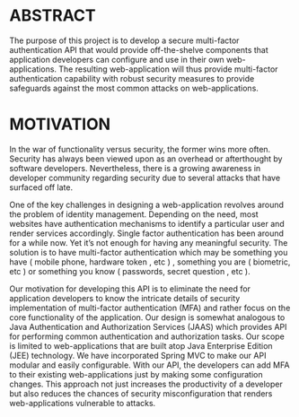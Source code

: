 # ABSTRACT #
The purpose of this project is to develop a secure multi-factor authentication API that would provide off-the-shelve components that application developers can configure and use in their own web-applications. The resulting web-application will thus provide multi-factor authentication capability with robust security measures to provide safeguards against the most common attacks on web-applications.

# MOTIVATION #
In the war of functionality versus security, the former wins more often. Security has always been viewed upon as an overhead or afterthought by software developers. Nevertheless, there is a growing awareness in developer community regarding security due to several attacks that have surfaced off late.

One of the key challenges in designing a web-application revolves around the problem of identity management.  Depending on the need, most websites have authentication mechanisms to identify a particular user and render services accordingly. Single factor authentication has been around for a while now. Yet it’s not enough for having any meaningful security. The solution is to have multi-factor authentication which may be something you have ( mobile phone, hardware token , etc ) , something you are ( biometric, etc ) or something you know ( passwords, secret question , etc ).

Our motivation for developing this API is to eliminate the need for application developers to know the intricate details of security implementation of multi-factor authentication (MFA) and rather focus on the core functionality of the application. Our design is somewhat analogous to Java Authentication and Authorization Services (JAAS) which provides API for performing common authentication and authorization tasks. Our scope is limited to web-applications that are built atop Java Enterprise Edition (JEE) technology. We have incorporated Spring MVC to make our API modular and easily configurable. With our API, the developers can add MFA to their existing web-applications just by making some configuration changes. This approach not just increases the productivity of a developer but also reduces the chances of security misconfiguration that renders web-applications vulnerable to attacks.